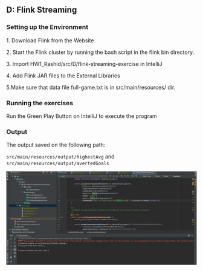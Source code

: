 <h2> D: Flink Streaming </h2>

<h3>Setting up the Environment</h3>
<p>1. Download Flink from the Website <br/>

<p>2. Start the Flink cluster by running the bash script in the flink bin directory. <br /> </p>

<p>3. Import 
HW1_Rashid/src/D/flink-streaming-exercise in IntelliJ <br/>

<p>4. Add Flink JAR files to the External Libraries<br /> </p>


<p>5.Make sure that data file full-game.txt is in src/main/resources/ dir.<br/> </p>


<h3> Running the exercises </h3>
<p> Run the Green Play Button on IntelliJ to execute the program<br/>

<h3> Output </h3>
<p>The output saved on the following path:

`src/main/resources/output/highestAvg` and `src/main/resources/output/avertedGoals`

![Flink Streaming](imgs/flink_stream.png)
